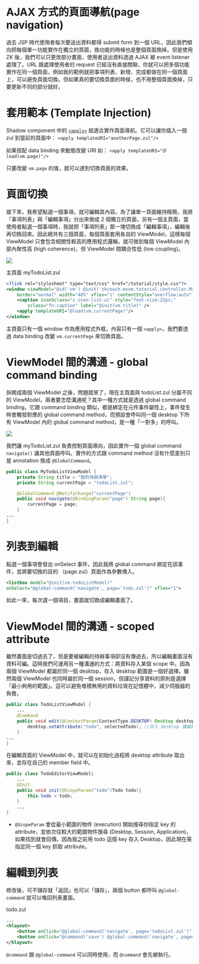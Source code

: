 # AJAX 方式的頁面導航(page navigation)
過去 JSP 時代使用者每次要送出資料都得 submit form 到一個 URL，因此我們傾向把每個單一功能實作在獨立的頁面，換功能的時候也是整個頁面換掉。但是使用 ZK 後，我們可以只更改部分畫面，使用者送出資料透過 AJAX 被 event listener 處理了。URL 跟處理使用者的 request 已經沒有直接關聯，你就可以把多個功能實作在同一個頁面，例如我的範例就把事項列表、新增、完成都做在同一個頁面上，可以避免頁面切換。但如果真的要切換頁面的時候，也不用整個頁面換掉，只要更新不同的部分就好。


# 套用範本 (Template Injection)
Shadow component 中的 [`<apply>`](http://books.zkoss.org/zk-mvvm-book/8.0/shadow_elements/ui_template_injection.html) 就適合實作頁面導航。它可以讓你插入一個 zul 到當前的頁面中：
`<apply templateURI="anotherPage.zul"/>`

如果搭配 data binding 來動態改變 URI 如：
`<apply templateURI="＠load(vm.page)"/>`

只要改變 `vm.page` 的值，就可以達到切換頁面的效果。


# 頁面切換
接下來，我希望點選一個事項，就可編輯其內容。為了讓單一頁面維持精簡，我將「事項列表」與「編輯事項」分出來做成 2 個獨立的頁面，另有一個主頁面，當使用者點選一個事項時，我就把「事項列表」那一塊切換成「編輯事項」，編輯後再切換回來。因此總共有三個頁面，每個頁面套用各自的 ViewModel，這樣每個 ViewModel 只會包含相關性較高的應用程式邏輯，就可做到每個 ViewModel 內部內聚性高 (high coherence)，但 ViewModel 間耦合性低 (low coupling)。

![]({{site.baseurl}}/assets/navigation.png)

主頁面 myTodoList.zul
```xml
<?link rel="stylesheet" type="text/css" href="/tutorial/style.css"?>
<window viewModel="@id('vm') @init('zkcoach.mvvm.tutorial.controller.MyTodoListViewModel')"
	border="normal" width="40%" vflex="1" contentStyle="overflow:auto" sclass="todo-window">
	<caption iconSclass="z-icon-list-ul" style="font-size:22px;"
		sclass="fn-caption" label="@init(vm.title)" />
	<apply templateURI="@load(vm.currentPage)"/>
</window>
```

主頁面只有一個 window 作為應用程式外框，內容只有一個 `<apply>`，我們要透過 data binding 改變 `vm.currentPage` 來切換頁面。

# ViewModel 間的溝通 - global command binding
拆開成兩個 ViewModel 之後，問題就來了，現在主頁面與 todoList.zul 分屬不同的 ViewModel，兩者要怎麼溝通呢？其中一種方式就是透過 global command binding，它跟 command binding 類似，都是綁定在元件事件屬性上，事件發生時會觸發對應的 global command method，而預設會呼叫同一個 desktop 下所有 ViewModel 內的 global command method，是一種「一對多」的呼叫。

![]({{site.baseurl}}/assets/global-command.png)

我們讓 myTodoList.zul 負責控制頁面導向，因此實作一個 global command `navigate()` 讓其他頁面呼叫。實作的方式跟 command method 沒有什麼差別只是 annotation 換成 `@GlobalCommand`。
```java
public class MyTodoListViewModel {
	private String title = "我的待辦清單";
	private String currentPage = "todoList.zul";

	@GlobalCommand @NotifyChange("currentPage")
	public void navigate(@BindingParam("page") String page){
		currentPage = page;
	}
...
}
```


# 列表到編輯

點選一個事項會發出 onSelect 事件，因此我將 global command 綁定在該事件，並將要切換的目的 （page.zul）頁面作為參數傳入。
```xml
<listbox model="@init(vm.todoListModel)"
onSelect="@global-command('navigate', page='todo.zul')" vflex="1">
```

如此一來，每次選一個項目，畫面就切換成編輯畫面了。


# ViewModel 間的溝通 - scoped attribute
雖然畫面是切過去了，但是要被編輯的待辦事項卻沒有傳過去，所以編輯畫面沒有資料可編。這時我們可運用另一種溝通的方式：將資料存入某個 scope 中。因為兩個 ViewModel 都屬於同一個 desktop，存入 desktop 範圍是一個好選擇。雖然兩個 ViewModel 也同時屬於同一個 session，但謹記分享資料的原則是選擇「最小夠用的範圍」。這可以避免堆積無用的資料垃圾在記憶體中，減少伺服器的負擔，

```java
public class TodoListViewModel {
    ...
    @Command
    public void edit(@ContextParam(ContextType.DESKTOP) Desktop desktop) {
        desktop.setAttribute("todo", selectedTodo); //存入 desktop 讓編輯頁面存取
    }
...
}
```

在編輯頁面的 ViewModel 中，就可以在初始化過程將 desktop attribute 取出來，並存在自己的 member field 中。
```java
public class TodoEditorViewModel{
    ...
    @Init
    public void init(@ScopeParam("todo")Todo todo){
        this.todo = todo;
    }
    ...
}
```
* `@ScopeParam` 會從最小範圍的物件 (execution) 開始搜尋你指定 key 的 attribute，並依次往較大的範圍物件搜尋 (Desktop, Session, Application)，如果找到就會回傳。因為我之前用 todo 這個 key 存入 Desktop，因此現在需指定同一個 key 抓取 attribute。


# 編輯到列表
修改後，可不儲存就「返回」也可以「儲存」，兩個 button 都呼叫 `@global-command` 就可以喚回列表畫面。

todo.zul
```xml
...
<hlayout>
    <button onClick="@global-command('navigate', page='todoList.zul')" label="返回" />
    <button onClick="@command('save') @global-command('navigate', page='todoList.zul')" label="儲存" />
</hlayout>
```
`@command` 跟 `@global-command` 可以同時使用，而 `@command` 會先被執行。
